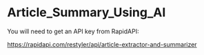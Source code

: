 # Article_Summary_Using_AI

You will need to get an API key from RapidAPI:

https://rapidapi.com/restyler/api/article-extractor-and-summarizer
